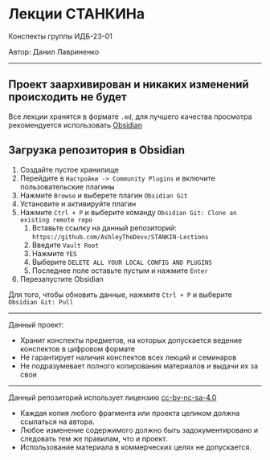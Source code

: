 # Лекции СТАНКИНа
Конспекты группы ИДБ-23-01

Автор: Данил Лавриненко
- - -
## Проект заархивирован и никаких изменений происходить не будет
Все лекции хранятся в формате `.md`, для лучшего качества просмотра рекомендуется использовать [Obsidian](https://obsidian.md)

## Загрузка репозитория в Obsidian
1. Создайте пустое хранилище
2. Перейдите в `Настройки -> Community Plugins` и включите пользовательские плагины
3. Нажмите `Browse` и выберете плагин `Obsidian Git`
4. Установите и активируйте плагин
5. Нажмите `Ctrl + P` и выберите команду `Obsidian Git: Clone an existing remote repo`
	1. Вставьте ссылку на данный репозиторий: `https://github.com/AshleyTheDevv/STANKIN-Lections`
	2. Введите `Vault Root`
	3. Нажмите `YES`
	4. Выберите `DELETE ALL YOUR LOCAL CONFIG AND PLUGINS`
	5. Последнее поле оставьте пустым и нажмите `Enter`
6. Перезапустите Obsidian

Для того, чтобы обновить данные, нажмите `Ctrl + P` и выберите `Obsidian Git: Pull`
- - -
Данный проект:
- Хранит конспекты предметов, на которых допускается ведение конспектов в цифровом формате
- Не гарантирует наличия конспектов всех лекций и семинаров
- Не подразумевает полного копирования материалов и выдачи их за свои
- - -
Данный репозиторий использует лицензию [cc-by-nc-sa-4.0](http://creativecommons.org/licenses/by-nc-sa/4.0/)
- Каждая копия любого фрагмента или проекта целиком должна ссылаться на автора.
- Любое изменение содержимого должно быть задокументировано и следовать тем же правилам, что и проект.
- Использование материала в коммерческих целях не допускается.
